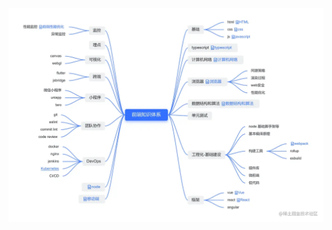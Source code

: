 

<!-- 
参考文章：
  前端劝退之前端知识体系（前端面试体系）
  https://juejin.cn/post/6994657097220620319 

  一名【合格】前端工程师的自检清单
  https://juejin.cn/post/6844903830887366670#heading-32
-->
![前端知识体系](./前端知识体系.jpg)